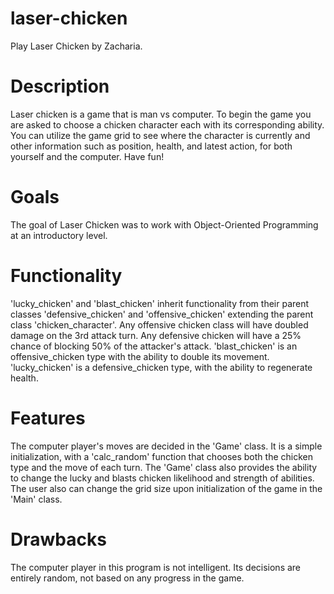 # laser-chicken

Play Laser Chicken by Zacharia.

# Description

Laser chicken is a game that is man vs computer. To begin the game you are asked to choose a chicken character each with its corresponding ability.
You can utilize the game grid to see where the character is currently and other information such as position, health, and latest action, for both yourself
and the computer. Have fun!

# Goals

The goal of Laser Chicken was to work with Object-Oriented Programming at an introductory level.

# Functionality

'lucky_chicken' and 'blast_chicken' inherit functionality from their parent classes 'defensive_chicken' and 'offensive_chicken' extending the parent class 'chicken_character'. Any offensive chicken class will have doubled damage on the 3rd attack turn. Any defensive chicken will have a 25% chance of blocking 50% of the attacker's attack. 'blast_chicken' is an offensive_chicken type with the ability to double its movement. 'lucky_chicken' is a defensive_chicken type, with the ability to regenerate health.

# Features

The computer player's moves are decided in the 'Game' class. It is a simple initialization, with a 'calc_random' function that chooses both the chicken type and the move of each turn. The 'Game' class also provides the ability to change the lucky and blasts chicken likelihood and strength of abilities. The user also can change the grid size upon initialization of the game in the 'Main' class.

# Drawbacks

The computer player in this program is not intelligent. Its decisions are entirely random, not based on any progress in the game.



